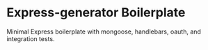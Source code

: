 # Express-generator Boilerplate

Minimal Express boilerplate with mongoose, handlebars, oauth, and integration tests.
